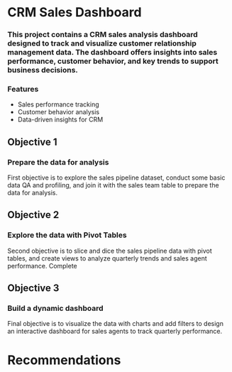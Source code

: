 # CRM Sales Dashboard
### This project contains a CRM sales analysis dashboard designed to track and visualize customer relationship management data. The dashboard offers insights into sales performance, customer behavior, and key trends to support business decisions.
### Features
- Sales performance tracking
- Customer behavior analysis
- Data-driven insights for CRM
 
## Objective 1
### Prepare the data for analysis
 First objective is to explore the sales pipeline dataset, conduct some basic data QA and profiling, and join it with the sales team table to prepare the data for analysis.

## Objective 2
### Explore the data with Pivot Tables
Second objective is to slice and dice the sales pipeline data with pivot tables, and create views to analyze quarterly trends and sales agent performance.
Complete

## Objective 3
### Build a dynamic dashboard
Final objective is to visualize the data with charts and add filters to design an interactive dashboard for sales agents to track quarterly performance.
# Recommendations
